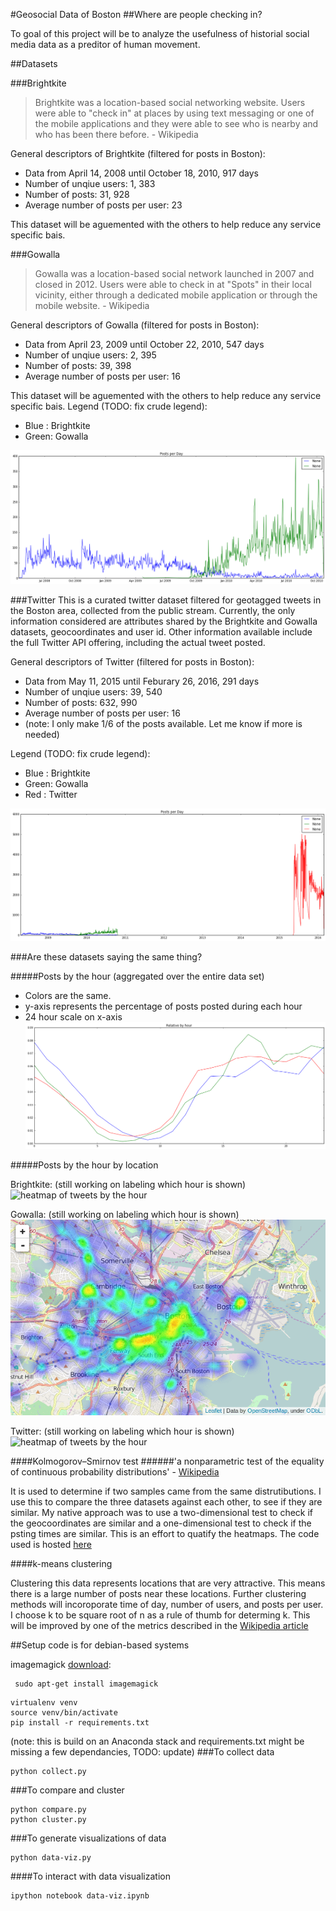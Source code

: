 #Geosocial Data of Boston
##Where are people checking in?

To goal of this project will be to analyze the usefulness of historial social media data as a preditor of human movement. 


##Datasets

###Brightkite
> Brightkite was a location-based social networking website. Users were able to "check in" at places by using text messaging or one of the mobile applications and they were able to see who is nearby and who has been there before. - Wikipedia

General descriptors of Brightkite (filtered for posts in Boston): 
* Data from April 14, 2008 until October 18, 2010, 917 days
* Number of unqiue users: 1, 383
* Number of posts:       31, 928
* Average number of posts per user: 23

This dataset will be aguemented with the others to help reduce any service specific bais.

###Gowalla
> Gowalla was a location-based social network launched in 2007 and closed in 2012. Users were able to check in at "Spots" in their local vicinity, either through a dedicated mobile application or through the mobile website. - Wikipedia

General descriptors of Gowalla (filtered for posts in Boston): 
* Data from April 23, 2009 until October 22, 2010, 547 days
* Number of unqiue users: 2, 395
* Number of posts:       39, 398 
* Average number of posts per user: 16

This dataset will be aguemented with the others to help reduce any service specific bais.
Legend (TODO: fix crude legend):
* Blue : Brightkite
* Green: Gowalla

![timeline of the datasets above](/balawson/postsperdaysmall.png)

###Twitter
This is a curated twitter dataset filtered for geotagged tweets in the Boston area, collected from the public stream. Currently, the only information considered are attributes shared by the Brightkite and Gowalla datasets, geocoordinates and user id. Other information available include the full Twitter API offering, including the actual tweet posted. 

General descriptors of Twitter (filtered for posts in Boston): 
* Data from May 11, 2015 until Feburary 26, 2016, 291 days
* Number of unqiue users: 39, 540 
* Number of posts:       632, 990 
* Average number of posts per user: 16
* (note: I only make 1/6 of the posts available. Let me know if more is needed)

Legend (TODO: fix crude legend):
* Blue : Brightkite
* Green: Gowalla
* Red  : Twitter 


![timeline of the datasets above](/balawson/postsperday.png)


###Are these datasets saying the same thing?

#####Posts by the hour (aggregated over the entire data set)
* Colors are the same. 
* y-axis represents the percentage of posts posted during each hour
* 24 hour scale on x-axis
![posts by the hour](/balawson/postsbyhour.png)

#####Posts by the hour by location

Brightkite: (still working on labeling which hour is shown)
![heatmap of tweets by the hour](/balawson/notebooks/brightkite.gif)

Gowalla: (still working on labeling which hour is shown)
![heatmap of tweets by the hour](/balawson/notebooks/gowalla.gif)

Twitter: (still working on labeling which hour is shown)
![heatmap of tweets by the hour](/balawson/notebooks/twitter.gif)


####Kolmogorov–Smirnov test
######'a nonparametric test of the equality of continuous probability distributions' - [Wikipedia](https://en.wikipedia.org/wiki/Kolmogorov%E2%80%93Smirnov_test)

It is used to determine if two samples came from the same distrutibutions. I use this to compare the three datasets against each other, to see if they are similar. My native approach was to use a two-dimensional test to check if the geocoordinates are similar and a one-dimensional test to check if the psting times are similar. This is an effort to quatify the heatmaps. The code used is hosted [here](http://cs.marlboro.edu/courses/spring2014/jims_tutorials/ahernandez/Apr_25.attachments/scic_stat_tests.py)


####k-means clustering

Clustering this data represents locations that are very attractive. This means there is a large number of posts near these locations. Further clustering methods will incoroporate time of day, number of users, and posts per user. I choose k to be square root of n as a rule of thumb for determing k. This will be improved by one of the metrics described in the [Wikipedia article](https://en.wikipedia.org/wiki/Determining_the_number_of_clusters_in_a_data_set)

##Setup
code is for debian-based systems

imagemagick [download](http://www.imagemagick.org/script/binary-releases.php):
```
 sudo apt-get install imagemagick
```

```
virtualenv venv
source venv/bin/activate
pip install -r requirements.txt
```
(note: this is build on an Anaconda stack and requirements.txt might be missing a few dependancies, TODO: update)
###To collect data
```
python collect.py
```
###To compare and cluster
```
python compare.py
python cluster.py
```
###To generate visualizations of data
```
python data-viz.py
```
####To interact with data visualization
```
ipython notebook data-viz.ipynb
```
